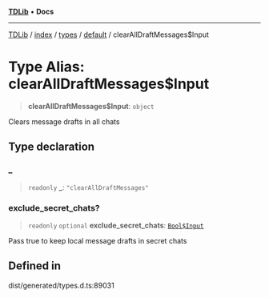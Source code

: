 [**TDLib**](../../../../../../README.md) • **Docs**

***

[TDLib](../../../../../../modules.md) / [index](../../../../../README.md) / [types](../../../README.md) / [default](../README.md) / clearAllDraftMessages$Input

# Type Alias: clearAllDraftMessages$Input

> **clearAllDraftMessages$Input**: `object`

Clears message drafts in all chats

## Type declaration

### \_

> `readonly` **\_**: `"clearAllDraftMessages"`

### exclude\_secret\_chats?

> `readonly` `optional` **exclude\_secret\_chats**: [`Bool$Input`](Bool$Input.md)

Pass true to keep local message drafts in secret chats

## Defined in

dist/generated/types.d.ts:89031
